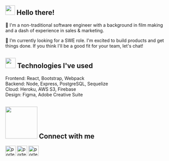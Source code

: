 <h2><img src = "https://raw.githubusercontent.com/MartinHeinz/MartinHeinz/master/wave.gif" width = 30px> Hello there!</h2>

👋 I'm a non-traditional software engineer with a background in film making and a dash of experience in sales & marketing.

💬 I’m currently looking for a SWE role. I'm excited to build products and get things done. If you think I'll be a good fit for your team, let's chat!


<h2><img src = "https://media2.giphy.com/media/QssGEmpkyEOhBCb7e1/giphy.gif?cid=ecf05e47a0n3gi1bfqntqmob8g9aid1oyj2wr3ds3mg700bl&rid=giphy.gif" width = 32px> Technologies I've used</h2>

Frontend: React, Bootstrap, Webpack <br />
Backend: Node, Express, PostgreSQL, Sequelize <br />
Cloud: Heroku, AWS S3, Firebase <br />
Design: Figma, Adobe Creative Suite <br />


<h2><img src='https://raw.githubusercontent.com/ShahriarShafin/ShahriarShafin/main/Assets/handshake.gif' width="100px"> Connect with me</h2>
<a href = 'https://www.linkedin.com/in/edward-james-porter'> <img width = '32px' align= 'center' src="https://raw.githubusercontent.com/rahulbanerjee26/githubAboutMeGenerator/main/icons/linked-in-alt.svg" alt="porter linkedIn profile"/></a> 
<a href = 'https://eddiejpot.github.io/portfolio'> <img width = '32px' align= 'center' src="https://cdn.worldvectorlogo.com/logos/notion-logo-1.svg" alt="porter notion profile"/></a> 
<a href="https://dev.to/eddiejpot"> <img  width = '32px' align= 'center' src="https://d2fltix0v2e0sb.cloudfront.net/dev-rainbow.png" alt="porter dev.to profile"/></a>
  
